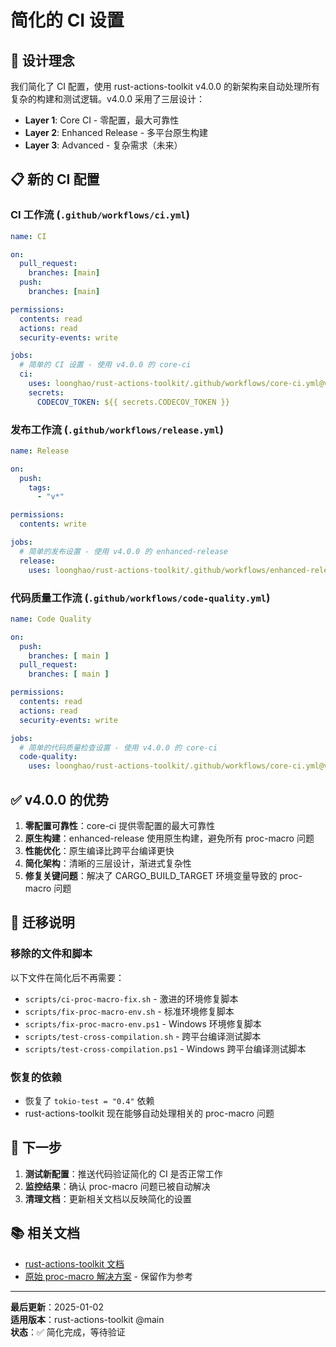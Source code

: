 # 简化的 CI 设置

## 🎯 设计理念

我们简化了 CI 配置，使用 rust-actions-toolkit v4.0.0 的新架构来自动处理所有复杂的构建和测试逻辑。v4.0.0 采用了三层设计：
- **Layer 1**: Core CI - 零配置，最大可靠性
- **Layer 2**: Enhanced Release - 多平台原生构建
- **Layer 3**: Advanced - 复杂需求（未来）

## 📋 新的 CI 配置

### CI 工作流 (`.github/workflows/ci.yml`)

```yaml
name: CI

on:
  pull_request:
    branches: [main]
  push:
    branches: [main]

permissions:
  contents: read
  actions: read
  security-events: write

jobs:
  # 简单的 CI 设置 - 使用 v4.0.0 的 core-ci
  ci:
    uses: loonghao/rust-actions-toolkit/.github/workflows/core-ci.yml@v4.0.0
    secrets:
      CODECOV_TOKEN: ${{ secrets.CODECOV_TOKEN }}
```

### 发布工作流 (`.github/workflows/release.yml`)

```yaml
name: Release

on:
  push:
    tags:
      - "v*"

permissions:
  contents: write

jobs:
  # 简单的发布设置 - 使用 v4.0.0 的 enhanced-release
  release:
    uses: loonghao/rust-actions-toolkit/.github/workflows/enhanced-release.yml@v4.0.0
```

### 代码质量工作流 (`.github/workflows/code-quality.yml`)

```yaml
name: Code Quality

on:
  push:
    branches: [ main ]
  pull_request:
    branches: [ main ]

permissions:
  contents: read
  actions: read
  security-events: write

jobs:
  # 简单的代码质量检查设置 - 使用 v4.0.0 的 core-ci
  code-quality:
    uses: loonghao/rust-actions-toolkit/.github/workflows/core-ci.yml@v4.0.0
```

## ✅ v4.0.0 的优势

1. **零配置可靠性**：core-ci 提供零配置的最大可靠性
2. **原生构建**：enhanced-release 使用原生构建，避免所有 proc-macro 问题
3. **性能优化**：原生编译比跨平台编译更快
4. **简化架构**：清晰的三层设计，渐进式复杂性
5. **修复关键问题**：解决了 CARGO_BUILD_TARGET 环境变量导致的 proc-macro 问题

## 🔄 迁移说明

### 移除的文件和脚本

以下文件在简化后不再需要：
- `scripts/ci-proc-macro-fix.sh` - 激进的环境修复脚本
- `scripts/fix-proc-macro-env.sh` - 标准环境修复脚本  
- `scripts/fix-proc-macro-env.ps1` - Windows 环境修复脚本
- `scripts/test-cross-compilation.sh` - 跨平台编译测试脚本
- `scripts/test-cross-compilation.ps1` - Windows 跨平台编译测试脚本

### 恢复的依赖

- 恢复了 `tokio-test = "0.4"` 依赖
- rust-actions-toolkit 现在能够自动处理相关的 proc-macro 问题

## 🚀 下一步

1. **测试新配置**：推送代码验证简化的 CI 是否正常工作
2. **监控结果**：确认 proc-macro 问题已被自动解决
3. **清理文档**：更新相关文档以反映简化的设置

## 📚 相关文档

- [rust-actions-toolkit 文档](https://github.com/loonghao/rust-actions-toolkit)
- [原始 proc-macro 解决方案](PROC_MACRO_FIX_SUMMARY.md) - 保留作为参考

---

**最后更新**：2025-01-02  
**适用版本**：rust-actions-toolkit @main  
**状态**：✅ 简化完成，等待验证

